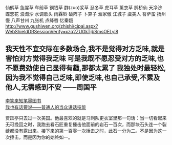 仙鹤草 鱼腥草 车前草 铜钱草 酢(zuo)浆草  忍冬草 虎耳草 薰衣草
鹊桥仙 天净沙 蝶恋花 浪淘沙 水调歌头 雨霖铃 破阵子 卜算子 渔家傲 江城子 虞美人 菩萨蛮 扬州慢
八声甘州 九张机 点绛唇 忆秦娥
http://www.gushiwen.org/zhishi/cipai.aspx?WebShieldDRSessionVerify=xzq2ZUGkTjbSmsOELyl8

我天性不宜交际在多数场合,我不是觉得对方乏味,就是害怕对方觉得我乏味
可是我既不愿忍受对方的乏味,也不愿费劲使自己显得有趣,那都太累了
我独处时最轻松,因为我不觉得自己乏味,即使乏味,也自己承受,不累及他人,无需感到不安
                                                 ——周国平
---
[李笑来知笔墨图书](http://zhibimo.com/explore/books)  
[我也有话要说——普通人的当众讲话技能](http://zhibimo.com/read/xiaolai/wo-ye-you-hua-yao-shuo--pu-tong-ren-de-jiang-yan-ji-neng/index.html)  



贾跃亭只去过一次美国。他最喜欢的就是马刺队更衣室里那一句话：当一切看起来无可挽回之时，我跑去看石匠重复捶击他面前的岩石一百次，而那块石头连一个裂缝都没有露出来。接下来的第一百零一次捶击之时，此石一分为二。不是因为这一次捶击，而是因为你的始终如一。